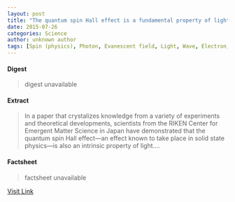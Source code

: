 ```yaml
---
layout: post
title: "The quantum spin Hall effect is a fundamental property of light"
date: 2015-07-26
categories: Science
author: unknown author
tags: [Spin (physics), Photon, Evanescent field, Light, Wave, Electron, Matter, Physics, Science, Universe, Research, Electromagnetic radiation, Hall effect, Optics, Physical universe, Physical sciences, Theoretical physics, Nature, Chemistry, Force, Particle physics, Mechanics, Condensed matter physics, Applied and interdisciplinary physics, Materials science]
---
```



#### Digest
>digest unavailable

#### Extract
>In a paper that crystalizes knowledge from a variety of experiments and theoretical developments, scientists from the RIKEN Center for Emergent Matter Science in Japan have demonstrated that the quantum spin Hall effect—an effect known to take place in solid state physics—is also an intrinsic property of light....

#### Factsheet
>factsheet unavailable

[Visit Link](http://phys.org/news354449063.html)


